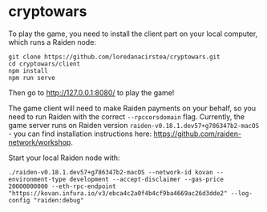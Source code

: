 # cryptowars

To play the game, you need to install the client part on your local computer, which runs a Raiden node:

```
git clone https://github.com/loredanacirstea/cryptowars.git
cd cryptowars/client
npm install
npm run serve
```

Then go to http://127.0.0.1:8080/ to play the game!

The game client will need to make Raiden payments on your behalf, so you need to run Raiden with the correct `--rpccorsdomain` flag.
Currently, the game server runs on Raiden version `raiden-v0.18.1.dev57+g786347b2-macOS` - you can find installation instructions here: https://github.com/raiden-network/workshop.

Start your local Raiden node with:

```
./raiden-v0.18.1.dev57+g786347b2-macOS --network-id kovan --environment-type development --accept-disclaimer --gas-price 20000000000 --eth-rpc-endpoint "https://kovan.infura.io/v3/ebca4c2a0f4b4cf9ba4669ac26d3dde2" --log-config "raiden:debug"